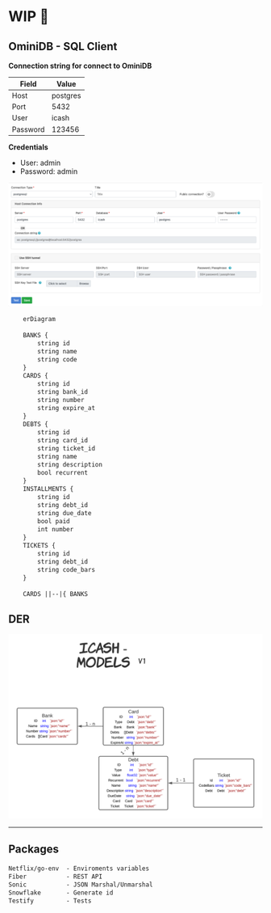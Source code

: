 # WIP :wrench:

## OminiDB - SQL Client

**Connection string for connect to OminiDB**

| Field    | Value    |
| -------- | -------  |
| Host     | postgres |
| Port     | 5432     |
| User     | icash    |
| Password | 123456   |


**Credentials**
- User: admin
- Password: admin

![connection_string_example](https://github.com/ntferr/icash/blob/main/assets/db_connection_string_example.png)


```mermaid
    erDiagram

    BANKS {
        string id
        string name
        string code
    }
    CARDS {
        string id
        string bank_id
        string number
        string expire_at
    }
    DEBTS {
        string id
        string card_id
        string ticket_id
        string name
        string description
        bool recurrent
    }
    INSTALLMENTS {
        string id
        string debt_id
        string due_date
        bool paid
        int number
    }
    TICKETS {
        string id
        string debt_id
        string code_bars
    }

    CARDS ||--|{ BANKS

```

## DER
![arquitetura-banco](https://github.com/ntferr/icash/blob/main/assets/der.png)

---
## Packages

    Netflix/go-env  - Enviroments variables
    Fiber           - REST API
    Sonic           - JSON Marshal/Unmarshal 
    Snowflake       - Generate id
    Testify         - Tests
    